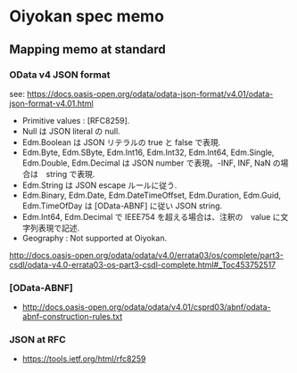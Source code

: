 # Oiyokan spec memo

## Mapping memo at standard

### OData v4 JSON format

see:
https://docs.oasis-open.org/odata/odata-json-format/v4.01/odata-json-format-v4.01.html

- Primitive values : [RFC8259].
- Null は JSON literal の null.
- Edm.Boolean は JSON リテラルの true と false で表現.
- Edm.Byte, Edm.SByte, Edm.Int16, Edm.Int32, Edm.Int64, Edm.Single, Edm.Double, Edm.Decimal は JSON number で表現。-INF, INF, NaN の場合は　string で表現.
- Edm.String は JSON escape ルールに従う.
- Edm.Binary, Edm.Date, Edm.DateTimeOffset, Edm.Duration, Edm.Guid, Edm.TimeOfDay は [OData-ABNF] に従い JSON string.
- Edm.Int64, Edm.Decimal で IEEE754 を超える場合は、注釈の　value に文字列表現で記述.
- Geography : Not supported at Oiyokan.

http://docs.oasis-open.org/odata/odata/v4.0/errata03/os/complete/part3-csdl/odata-v4.0-errata03-os-part3-csdl-complete.html#_Toc453752517

### [OData-ABNF]

- http://docs.oasis-open.org/odata/odata/v4.01/csprd03/abnf/odata-abnf-construction-rules.txt

### JSON at RFC

- https://tools.ietf.org/html/rfc8259
